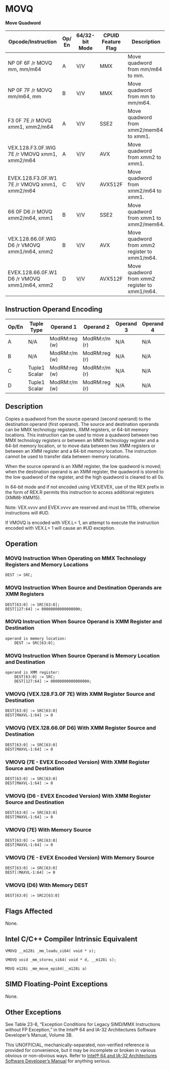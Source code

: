 # MOVQ

**Move Quadword**

| Opcode/Instruction                           | Op/ En | 64/32-bit Mode | CPUID Feature Flag | Description                                   |
| -------------------------------------------- | ------ | -------------- | ------------------ | --------------------------------------------- |
| NP 0F 6F /r MOVQ mm, mm/m64                  | A      | V/V            | MMX                | Move quadword from mm/m64 to mm.              |
| NP 0F 7F /r MOVQ mm/m64, mm                  | B      | V/V            | MMX                | Move quadword from mm to mm/m64.              |
| F3 0F 7E /r MOVQ xmm1, xmm2/m64              | A      | V/V            | SSE2               | Move quadword from xmm2/mem64 to xmm1.        |
| VEX.128.F3.0F.WIG 7E /r VMOVQ xmm1, xmm2/m64 | A      | V/V            | AVX                | Move quadword from xmm2 to xmm1.              |
| EVEX.128.F3.0F.W1 7E /r VMOVQ xmm1, xmm2/m64 | C      | V/V            | AVX512F            | Move quadword from xmm2/m64 to xmm1.          |
| 66 0F D6 /r MOVQ xmm2/m64, xmm1              | B      | V/V            | SSE2               | Move quadword from xmm1 to xmm2/mem64.        |
| VEX.128.66.0F.WIG D6 /r VMOVQ xmm1/m64, xmm2 | B      | V/V            | AVX                | Move quadword from xmm2 register to xmm1/m64. |
| EVEX.128.66.0F.W1 D6 /r VMOVQ xmm1/m64, xmm2 | D      | V/V            | AVX512F            | Move quadword from xmm2 register to xmm1/m64. |

## Instruction Operand Encoding

| Op/En | Tuple Type    | Operand 1     | Operand 2     | Operand 3 | Operand 4 |
| ----- | ------------- | ------------- | ------------- | --------- | --------- |
| A     | N/A           | ModRM:reg (w) | ModRM:r/m (r) | N/A       | N/A       |
| B     | N/A           | ModRM:r/m (w) | ModRM:reg (r) | N/A       | N/A       |
| C     | Tuple1 Scalar | ModRM:reg (w) | ModRM:r/m (r) | N/A       | N/A       |
| D     | Tuple1 Scalar | ModRM:r/m (w) | ModRM:reg (r) | N/A       | N/A       |

## Description

Copies a quadword from the source operand (second operand) to the destination operand (first operand). The source and destination operands can be MMX technology registers, XMM registers, or 64-bit memory locations. This instruction can be used to move a quadword between two MMX technology registers or between an MMX technology register and a 64-bit memory location, or to move data between two XMM registers or between an XMM register and a 64-bit memory location. The instruction cannot be used to transfer data between memory locations.

When the source operand is an XMM register, the low quadword is moved; when the destination operand is an XMM register, the quadword is stored to the low quadword of the register, and the high quadword is cleared to all 0s.

In 64-bit mode and if not encoded using VEX/EVEX, use of the REX prefix in the form of REX.R permits this instruction to access additional registers (XMM8-XMM15).

Note: VEX.vvvv and EVEX.vvvv are reserved and must be 1111b, otherwise instructions will #​​​UD.

If VMOVQ is encoded with VEX.L= 1, an attempt to execute the instruction encoded with VEX.L= 1 will cause an #​​​UD exception.

## Operation

### MOVQ Instruction When Operating on MMX Technology Registers and Memory Locations

```
DEST := SRC;

```

### MOVQ Instruction When Source and Destination Operands are XMM Registers

```
DEST[63:0] := SRC[63:0];
DEST[127:64] := 0000000000000000H;

```

### MOVQ Instruction When Source Operand is XMM Register and Destination

```
operand is memory location:
    DEST := SRC[63:0];

```

### MOVQ Instruction When Source Operand is Memory Location and Destination

```
operand is XMM register:
    DEST[63:0] := SRC;
    DEST[127:64] := 0000000000000000H;

```

### VMOVQ (VEX.128.F3.0F 7E) With XMM Register Source and Destination

```
DEST[63:0] := SRC[63:0]
DEST[MAXVL-1:64] := 0

```

### VMOVQ (VEX.128.66.0F D6) With XMM Register Source and Destination

```
DEST[63:0] := SRC[63:0]
DEST[MAXVL-1:64] := 0

```

### VMOVQ (7E - EVEX Encoded Version) With XMM Register Source and Destination

```
DEST[63:0] := SRC[63:0]
DEST[MAXVL-1:64] := 0

```

### VMOVQ (D6 - EVEX Encoded Version) With XMM Register Source and Destination

```
DEST[63:0] := SRC[63:0]
DEST[MAXVL-1:64] := 0

```

### VMOVQ (7E) With Memory Source

```
DEST[63:0] := SRC[63:0]
DEST[MAXVL-1:64] := 0

```

### VMOVQ (7E - EVEX Encoded Version) With Memory Source

```
DEST[63:0] := SRC[63:0]
DEST[:MAXVL-1:64] := 0

```

### VMOVQ (D6) With Memory DEST

```
DEST[63:0] := SRC2[63:0]

```

## Flags Affected

None.

## Intel C/C++ Compiler Intrinsic Equivalent

```
VMOVQ __m128i _mm_loadu_si64( void * s);

```

```
VMOVQ void _mm_storeu_si64( void * d, __m128i s);

```

```
MOVQ m128i _mm_move_epi64(__m128i a)

```

## SIMD Floating-Point Exceptions

None.

## Other Exceptions

See Table 23-8, “Exception Conditions for Legacy SIMD/MMX Instructions without FP Exception,” in the Intel® 64 and IA-32 Architectures Software Developer’s Manual, Volume 3B.

This UNOFFICIAL, mechanically-separated, non-verified reference is provided for convenience, but it may be
incomplete or broken in various obvious or non-obvious
ways. Refer to [Intel® 64 and IA-32 Architectures Software Developer’s Manual](https://software.intel.com/en-us/download/intel-64-and-ia-32-architectures-sdm-combined-volumes-1-2a-2b-2c-2d-3a-3b-3c-3d-and-4) for anything serious.
